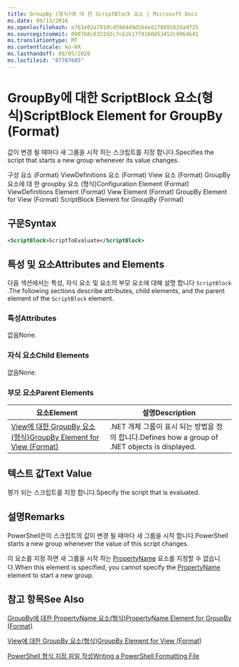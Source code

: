 ```yaml
---
title: GroupBy (형식)에 대 한 ScriptBlock 요소 | Microsoft Docs
ms.date: 09/13/2016
ms.openlocfilehash: e761e02a7910cd598449d564e827889162da9f25
ms.sourcegitcommit: 0907b8c6322d2c7c61b17f8168d53452c8964b41
ms.translationtype: MT
ms.contentlocale: ko-KR
ms.lasthandoff: 08/05/2020
ms.locfileid: "87787685"
---
```

# <a name="scriptblock-element-for-groupby-format"></a><span data-ttu-id="f93cd-102">GroupBy에 대한 ScriptBlock 요소(형식)</span><span class="sxs-lookup"><span data-stu-id="f93cd-102">ScriptBlock Element for GroupBy (Format)</span></span>

<span data-ttu-id="f93cd-103">값이 변경 될 때마다 새 그룹을 시작 하는 스크립트를 지정 합니다.</span><span class="sxs-lookup"><span data-stu-id="f93cd-103">Specifies the script that starts a new group whenever its value changes.</span></span>

<span data-ttu-id="f93cd-104">구성 요소 (Format) ViewDefinitions 요소 (Format) View 요소 (Format) GroupBy 요소에 대 한 groupby 요소 (형식)</span><span class="sxs-lookup"><span data-stu-id="f93cd-104">Configuration Element (Format) ViewDefinitions Element (Format) View Element (Format) GroupBy Element for View (Format) ScriptBlock Element for GroupBy (Format)</span></span>

## <a name="syntax"></a><span data-ttu-id="f93cd-105">구문</span><span class="sxs-lookup"><span data-stu-id="f93cd-105">Syntax</span></span>

```xml
<ScriptBlock>ScriptToEvaluate</ScriptBlock>
```

## <a name="attributes-and-elements"></a><span data-ttu-id="f93cd-106">특성 및 요소</span><span class="sxs-lookup"><span data-stu-id="f93cd-106">Attributes and Elements</span></span>

<span data-ttu-id="f93cd-107">다음 섹션에서는 특성, 자식 요소 및 요소의 부모 요소에 대해 설명 합니다 `ScriptBlock` .</span><span class="sxs-lookup"><span data-stu-id="f93cd-107">The following sections describe attributes, child elements, and the parent element of the `ScriptBlock` element.</span></span>

### <a name="attributes"></a><span data-ttu-id="f93cd-108">특성</span><span class="sxs-lookup"><span data-stu-id="f93cd-108">Attributes</span></span>

<span data-ttu-id="f93cd-109">없음</span><span class="sxs-lookup"><span data-stu-id="f93cd-109">None.</span></span>

### <a name="child-elements"></a><span data-ttu-id="f93cd-110">자식 요소</span><span class="sxs-lookup"><span data-stu-id="f93cd-110">Child Elements</span></span>

<span data-ttu-id="f93cd-111">없음</span><span class="sxs-lookup"><span data-stu-id="f93cd-111">None.</span></span>

### <a name="parent-elements"></a><span data-ttu-id="f93cd-112">부모 요소</span><span class="sxs-lookup"><span data-stu-id="f93cd-112">Parent Elements</span></span>

|<span data-ttu-id="f93cd-113">요소</span><span class="sxs-lookup"><span data-stu-id="f93cd-113">Element</span></span>|<span data-ttu-id="f93cd-114">설명</span><span class="sxs-lookup"><span data-stu-id="f93cd-114">Description</span></span>|
|-------------|-----------------|
|[<span data-ttu-id="f93cd-115">View에 대한 GroupBy 요소(형식)</span><span class="sxs-lookup"><span data-stu-id="f93cd-115">GroupBy Element for View (Format)</span></span>](./groupby-element-for-view-format.md)|<span data-ttu-id="f93cd-116">.NET 개체 그룹이 표시 되는 방법을 정의 합니다.</span><span class="sxs-lookup"><span data-stu-id="f93cd-116">Defines how a group of .NET objects is displayed.</span></span>|

## <a name="text-value"></a><span data-ttu-id="f93cd-117">텍스트 값</span><span class="sxs-lookup"><span data-stu-id="f93cd-117">Text Value</span></span>

<span data-ttu-id="f93cd-118">평가 되는 스크립트를 지정 합니다.</span><span class="sxs-lookup"><span data-stu-id="f93cd-118">Specify the script that is evaluated.</span></span>

## <a name="remarks"></a><span data-ttu-id="f93cd-119">설명</span><span class="sxs-lookup"><span data-stu-id="f93cd-119">Remarks</span></span>

<span data-ttu-id="f93cd-120">PowerShell은이 스크립트의 값이 변경 될 때마다 새 그룹을 시작 합니다.</span><span class="sxs-lookup"><span data-stu-id="f93cd-120">PowerShell starts a new group whenever the value of this script changes.</span></span>

<span data-ttu-id="f93cd-121">이 요소를 지정 하면 새 그룹을 시작 하는 [PropertyName](propertyname-element-for-groupby-format.md) 요소를 지정할 수 없습니다.</span><span class="sxs-lookup"><span data-stu-id="f93cd-121">When this element is specified, you cannot specify the [PropertyName](propertyname-element-for-groupby-format.md) element to start a new group.</span></span>

## <a name="see-also"></a><span data-ttu-id="f93cd-122">참고 항목</span><span class="sxs-lookup"><span data-stu-id="f93cd-122">See Also</span></span>

[<span data-ttu-id="f93cd-123">GroupBy에 대한 PropertyName 요소(형식)</span><span class="sxs-lookup"><span data-stu-id="f93cd-123">PropertyName Element for GroupBy (Format)</span></span>](propertyname-element-for-groupby-format.md)

[<span data-ttu-id="f93cd-124">View에 대한 GroupBy 요소(형식)</span><span class="sxs-lookup"><span data-stu-id="f93cd-124">GroupBy Element for View (Format)</span></span>](groupby-element-for-view-format.md)

[<span data-ttu-id="f93cd-125">PowerShell 형식 지정 파일 작성</span><span class="sxs-lookup"><span data-stu-id="f93cd-125">Writing a PowerShell Formatting File</span></span>](writing-a-powershell-formatting-file.md)
